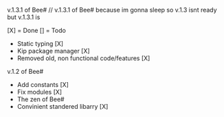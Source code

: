 v.1.3.1 of Bee# // v.1.3.1 of Bee# because im gonna sleep so v.1.3 isnt ready but v.1.3.1 is

[X] = Done
[] = Todo


-  Static typing [X]
-  Kip package manager [X] 
-  Removed old, non functional code/features [X]

v.1.2 of Bee#

- Add constants [X]
- Fix modules [X]
- The zen of Bee#
- Convinient standered libarry [X]

